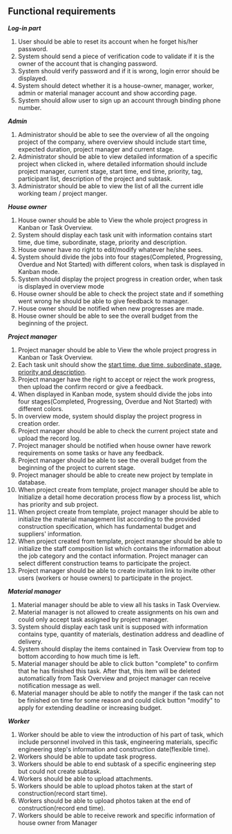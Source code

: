 ## Functional requirements

***Log-in part***

1. User should be able to reset its account when he forget his/her password.
2. System should send a piece of verification code to validate if it is the owner of the account that is changing password.
3. System should verify password and if it is wrong, login error should be displayed.
4. System should detect whether it is a house-owner, manager, worker, admin or material manager account and show according page.
5. System should allow user to sign up an account through binding phone number.



***Admin***

1. Administrator should be able to see the overview of all the ongoing project of the company, where overview should include start time, expected duration, project manager and current stage.
2. Administrator should be able to view detailed information of a specific project when clicked in, where detailed information should include project manager, current stage, start time, end time, priority, tag, participant list, description of the project and subtask.
3. Administrator should be able to view the list of all the current idle working team / project manger.



***House owner***

1. House owner should be able to View the whole project progress in Kanban or Task Overview. 
2. System should display each task unit with information contains start time, due time, subordinate, stage, priority and description.
3. House owner have no right to edit/modify whatever he/she sees.
4. System should divide the jobs into four stages(Completed, Progressing, Overdue and Not Started) with different colors, when task is displayed in Kanban mode.  
5. System should display the project progress in creation order, when task is displayed in overview mode
6. House owner should be able to check the project state and if something went wrong he should be able to give feedback to manager.
7. House owner should be notified when new progresses are made.
8. House owner should be able to see the overall budget from the beginning of the project.



***Project manager***

1. Project manager should be able to View the whole project progress in Kanban or Task Overview. 
2. Each task unit should show the <u>start time, due time, subordinate, stage, priority and description</u>.
3. Project manager have the right to accept or reject the work progress, then upload the confirm record or give a feedback.
4. When displayed in Kanban mode, system should divide the jobs into four stages(Completed, Progressing, Overdue and Not Started) with different colors.  
5. In overview mode, system should display the project progress in creation order.
6. Project manager should be able to check the current project state and upload the record log.
7. Project manager should be notified when house owner have rework requirements on some tasks or have any feedback.
8. Project manager should be able to see the overall budget from the beginning of the project to current stage.
9. Project manager should be able to create new project by template in database.
10. When project create from template, project manager should be able to Initialize a detail home decoration process flow by a process list, which has priority and sub project.
11. When project create from template, project manager should be able to initialize the material management list according to the provided construction specification, which has fundamental budget and suppliers' information.
12. When project created from template, project manager should be able to initialize the staff composition list which contains the information about the job category and the contact information. Project manager can select different construction teams to participate the project.
13. Project manager should be able to create invitation link to invite other users (workers or house owners) to participate in the project.



***Material manager***

1. Material manager should be able to view all his tasks in Task Overview.
2. Material manager is not allowed to create assignments on his own and could only accept task assigned by project manager. 
3. System should display each task unit is supposed with information contains type, quantity of materials, destination address and deadline of delivery.
4. System should display the items contained in Task Overview from top to bottom according to how much time is left.
5. Material manager should be able to click button "complete" to confirm that he has finished this task. After that, this item will be deleted automatically from Task Overview and project manager can receive notification message as well.
6. Material manager should be able to notify the manger if the task can not be finished on time for some reason and could click button "modify" to apply for extending deadline or increasing budget. 



***Worker***

1. Worker should be able to view the introduction of his part of task, which include personnel involved in this task, engineering materials, specific engineering step's information and construction date(flexible time).
2. Workers should be able to update task progress.
3. Workers should be able to end subtask of a specific engineering step but could not create subtask.
4. Workers should be able to upload attachments.
5. Workers should be able to upload photos taken at the start of construction(record start time).
6. Workers should be able to upload photos taken at the end of construction(record end time).
7. Workers should be able to receive rework and specific information of house owner from Manager